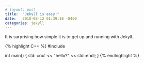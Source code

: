```yaml
---
# layout: post
title:  "Jekyll is easy!"
date:   2018-08-12 01:39:18 -0400
categories: jekyll
---
```


It is surprising how simple it is to get up and running with Jekyll...


{% highlight C++ %}
#include <iostream>

int main()
{
  std::cout << "hello?" << std::endl;
}
{% endhighlight %}

